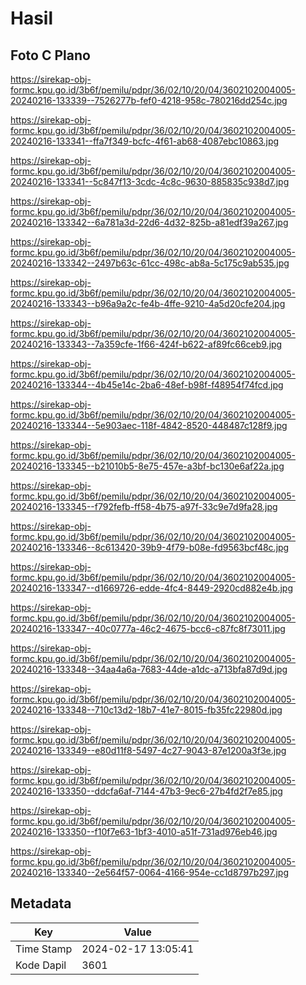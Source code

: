 # Hasil

## Foto C Plano

https://sirekap-obj-formc.kpu.go.id/3b6f/pemilu/pdpr/36/02/10/20/04/3602102004005-20240216-133339--7526277b-fef0-4218-958c-780216dd254c.jpg

https://sirekap-obj-formc.kpu.go.id/3b6f/pemilu/pdpr/36/02/10/20/04/3602102004005-20240216-133341--ffa7f349-bcfc-4f61-ab68-4087ebc10863.jpg

https://sirekap-obj-formc.kpu.go.id/3b6f/pemilu/pdpr/36/02/10/20/04/3602102004005-20240216-133341--5c847f13-3cdc-4c8c-9630-885835c938d7.jpg

https://sirekap-obj-formc.kpu.go.id/3b6f/pemilu/pdpr/36/02/10/20/04/3602102004005-20240216-133342--6a781a3d-22d6-4d32-825b-a81edf39a267.jpg

https://sirekap-obj-formc.kpu.go.id/3b6f/pemilu/pdpr/36/02/10/20/04/3602102004005-20240216-133342--2497b63c-61cc-498c-ab8a-5c175c9ab535.jpg

https://sirekap-obj-formc.kpu.go.id/3b6f/pemilu/pdpr/36/02/10/20/04/3602102004005-20240216-133343--b96a9a2c-fe4b-4ffe-9210-4a5d20cfe204.jpg

https://sirekap-obj-formc.kpu.go.id/3b6f/pemilu/pdpr/36/02/10/20/04/3602102004005-20240216-133343--7a359cfe-1f66-424f-b622-af89fc66ceb9.jpg

https://sirekap-obj-formc.kpu.go.id/3b6f/pemilu/pdpr/36/02/10/20/04/3602102004005-20240216-133344--4b45e14c-2ba6-48ef-b98f-f48954f74fcd.jpg

https://sirekap-obj-formc.kpu.go.id/3b6f/pemilu/pdpr/36/02/10/20/04/3602102004005-20240216-133344--5e903aec-118f-4842-8520-448487c128f9.jpg

https://sirekap-obj-formc.kpu.go.id/3b6f/pemilu/pdpr/36/02/10/20/04/3602102004005-20240216-133345--b21010b5-8e75-457e-a3bf-bc130e6af22a.jpg

https://sirekap-obj-formc.kpu.go.id/3b6f/pemilu/pdpr/36/02/10/20/04/3602102004005-20240216-133345--f792fefb-ff58-4b75-a97f-33c9e7d9fa28.jpg

https://sirekap-obj-formc.kpu.go.id/3b6f/pemilu/pdpr/36/02/10/20/04/3602102004005-20240216-133346--8c613420-39b9-4f79-b08e-fd9563bcf48c.jpg

https://sirekap-obj-formc.kpu.go.id/3b6f/pemilu/pdpr/36/02/10/20/04/3602102004005-20240216-133347--d1669726-edde-4fc4-8449-2920cd882e4b.jpg

https://sirekap-obj-formc.kpu.go.id/3b6f/pemilu/pdpr/36/02/10/20/04/3602102004005-20240216-133347--40c0777a-46c2-4675-bcc6-c87fc8f73011.jpg

https://sirekap-obj-formc.kpu.go.id/3b6f/pemilu/pdpr/36/02/10/20/04/3602102004005-20240216-133348--34aa4a6a-7683-44de-a1dc-a713bfa87d9d.jpg

https://sirekap-obj-formc.kpu.go.id/3b6f/pemilu/pdpr/36/02/10/20/04/3602102004005-20240216-133348--710c13d2-18b7-41e7-8015-fb35fc22980d.jpg

https://sirekap-obj-formc.kpu.go.id/3b6f/pemilu/pdpr/36/02/10/20/04/3602102004005-20240216-133349--e80d11f8-5497-4c27-9043-87e1200a3f3e.jpg

https://sirekap-obj-formc.kpu.go.id/3b6f/pemilu/pdpr/36/02/10/20/04/3602102004005-20240216-133350--ddcfa6af-7144-47b3-9ec6-27b4fd2f7e85.jpg

https://sirekap-obj-formc.kpu.go.id/3b6f/pemilu/pdpr/36/02/10/20/04/3602102004005-20240216-133350--f10f7e63-1bf3-4010-a51f-731ad976eb46.jpg

https://sirekap-obj-formc.kpu.go.id/3b6f/pemilu/pdpr/36/02/10/20/04/3602102004005-20240216-133340--2e564f57-0064-4166-954e-cc1d8797b297.jpg


## Metadata

| Key        | Value               |
| ---------- | ------------------- |
| Time Stamp | 2024-02-17 13:05:41 |
| Kode Dapil | 3601                |



